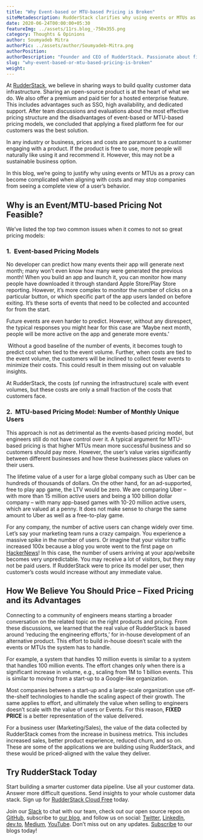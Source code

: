```yaml
---
title: "Why Event-based or MTU-based Pricing is Broken"
siteMetadescription: RudderStack clarifies why using events or MTUs as a proxy can become complex when aligning with costs and avoid seeing a whole view of a user’s behavior.
date: 2020-06-24T00:00:00+05:30
featureImg: ../assets/11rs.blog_-750x355.png
category: Thoughts & Opinions
author: Soumyadeb Mitra
authorPic: ../assets/author/Soumyadeb-Mitra.png
authorPosition: 
authorDescription: "Founder and CEO of RudderStack. Passionate about finding engineering solutions to real-world problems."
slug: "why-event-based-or-mtu-based-pricing-is-broken"
weight: 
---
```

At [RudderStack](https://rudderstack.com/), we believe in sharing ways to build quality customer data infrastructure. Sharing an open-source product is at the heart of what we do. We also offer a premium and paid tier for a hosted enterprise feature. This includes advantages such as SSO, high availability, and dedicated support. After team discussions and evaluations about the most effective pricing structure and the disadvantages of event-based or MTU-based pricing models, we concluded that applying a fixed platform fee for our customers was the best solution.

In any industry or business, prices and costs are paramount to a customer engaging with a product. If the product is free to use, more people will naturally like using it and recommend it. However, this may not be a sustainable business option.

In this blog, we’re going to justify why using events or MTUs as a proxy can become complicated when aligning with costs and may stop companies from seeing a complete view of a user’s behavior.

**Why is an Event/MTU-based Pricing Not Feasible?**
---------------------------------------------------

We’ve listed the top two common issues when it comes to not so great pricing models:

### **1.**  **Event-based Pricing Models**

No developer can predict how many events their app will generate next month; many won’t even know how many were generated the previous month! When you build an app and launch it, you can monitor how many people have downloaded it through standard Apple Store/Play Store reporting. However, it’s more complex to monitor the number of clicks on a particular button, or which specific part of the app users landed on before exiting. It’s these sorts of events that need to be collected and accounted for from the start.

Future events are even harder to predict. However, without any disrespect, the typical responses you might hear for this case are ‘Maybe next month, people will be more active on the app and generate more events.’

 Without a good baseline of the number of events, it becomes tough to predict cost when tied to the event volume. Further, when costs are tied to the event volume, the customers will be inclined to collect fewer events to minimize their costs. This could result in them missing out on valuable insights. 

At RudderStack, the costs (of running the infrastructure) scale with event volumes, but these costs are only a small fraction of the costs that customers face. 

### **2.**  **MTU-based Pricing Model: Number of Monthly Unique Users**

This approach is not as detrimental as the events-based pricing model, but engineers still do not have control over it. A typical argument for MTU-based pricing is that higher MTUs mean more successful business and so customers should pay more. However, the user’s value varies significantly between different businesses and how these businesses place values on their users. 

The lifetime value of a user for a large global company such as Uber can be hundreds of thousands of dollars. On the other hand, for an ad-supported, free to play app game, the LTV would be zero. We are comparing Uber – with more than 15 million active users and being a 100 billion dollar company – with many app-based games with 10-20 million active users, which are valued at a penny. It does not make sense to charge the same amount to Uber as well as a free-to-play game. 

For any company, the number of active users can change widely over time. Let’s say your marketing team runs a crazy campaign. You experience a massive spike in the number of users. Or imagine that your visitor traffic increased 100x because a blog you wrote went to the first page on [HackerNews](https://news.ycombinator.com/)! In this case, the number of users arriving at your app/website becomes very unpredictable. You may receive a lot of visitors, but they may not be paid users. If RudderStack were to price its model per user, then customer’s costs would increase without any immediate value. 

**How We Believe You Should Price – Fixed Pricing and its Advantages**
----------------------------------------------------------------------

Connecting to a community of engineers means starting a broader conversation on the related topic on the right products and pricing. From these discussions, we learned that the real value of RudderStack is based around ‘reducing the engineering efforts,’ for in-house development of an alternative product. This effort to build in-house doesn’t scale with the events or MTUs the system has to handle.  

For example, a system that handles 10 million events is similar to a system that handles 100 million events. The effort changes only when there is a significant increase in volume, e.g., scaling from 1M to 1 billion events. This is similar to moving from a start-up to a Google-like organization.

Most companies between a start-up and a large-scale organization use off-the-shelf technologies to handle the scaling aspect of their growth. The same applies to effort, and ultimately the value when selling to engineers doesn’t scale with the value of users or Events. For this reason, **FIXED PRICE** is a better representation of the value delivered.

For a business user (Marketing/Sales), the value of the data collected by RudderStack comes from the increase in business metrics. This includes increased sales, better product experience, reduced churn, and so on. These are some of the applications we are building using RudderStack, and these would be priced-aligned with the value they deliver.

## Try RudderStack Today

Start building a smarter customer data pipeline. Use all your customer data. Answer more difficult questions. Send insights to your whole customer data stack. Sign up for [RudderStack Cloud Free](https://app.rudderlabs.com/signup?type=freetrial) today.

Join our [Slack](https://resources.rudderstack.com/join-rudderstack-slack) to chat with our team, check out our open source repos on [GitHub](https://github.com/rudderlabs), subscribe to [our blog](https://rudderstack.com/blog/), and follow us on social: [Twitter](https://twitter.com/RudderStack), [LinkedIn](https://www.linkedin.com/company/rudderlabs/), [dev.to](https://dev.to/rudderstack), [Medium](https://rudderstack.medium.com/), [YouTube](https://www.youtube.com/channel/UCgV-B77bV_-LOmKYHw8jvBw). Don’t miss out on any updates. [Subscribe](https://rudderstack.com/blog/) to our blogs today!